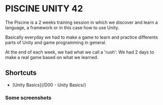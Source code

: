 # PISCINE UNITY 42

The Piscine is a 2 weeks training session in which we discover and learn a language, a framework or in this case how to use Unity.

Basically everyday we had to make a game to learn and practice differents parts of Unity and game programming in general.

At the end of each week, we had what we call a 'rush': We had 2 days to make a real game based on what we learned.

## Shortcuts

* [Unity Basics](/D00 - Unity Basics/)

### Some screenshots

